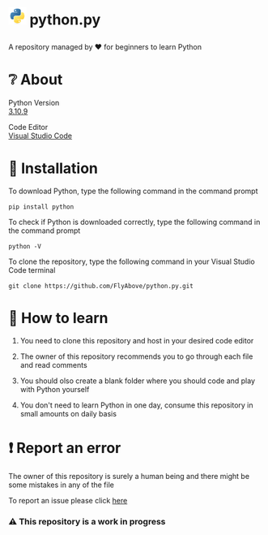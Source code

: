 # <a href="https://www.python.org" target="_blank" rel="noreferrer"> <img src="https://raw.githubusercontent.com/devicons/devicon/master/icons/python/python-original.svg" alt="python" width="35" height="35"/></a> python.py</p>
A repository managed by ❤ for beginners to learn Python

# ❔ About
Python Version  
[3.10.9](https://docs.python.org/3.10/)

Code Editor  
[Visual Studio Code](https://code.visualstudio.com/download) 

# 📁 Installation

To download Python, type the following command in the command prompt
```
pip install python
```

To check if Python is downloaded correctly, type the following command in the command prompt 

```
python -V
```
To clone the repository, type the following command in your Visual Studio Code terminal
```
git clone https://github.com/FlyAbove/python.py.git
``` 

# 📖 How to learn
1. You need to clone this repository and host in your desired code editor

2. The owner of this repository recommends you to go through each file and read comments 

3. You should olso create a blank folder where you should code and play with Python yourself

4. You don't need to learn Python in one day, consume this repository in small amounts on daily basis


# ❗ Report an error

The owner of this repository is surely a human being and there might be some mistakes in any of the file

To report an issue please click [here](https://github.com/FlyAbove/python.py/issues/new/choose)

### ⚠ This repository is a work in progress 
